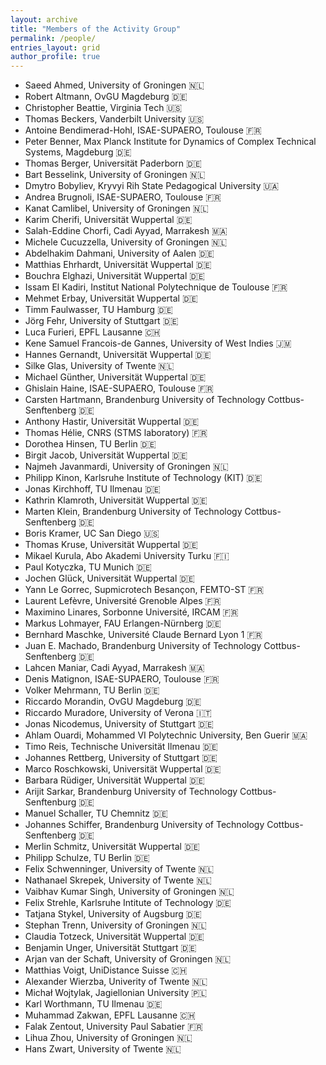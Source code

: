 ```yaml
---
layout: archive
title: "Members of the Activity Group"
permalink: /people/
entries_layout: grid
author_profile: true
---
```




- Saeed Ahmed, University of Groningen :netherlands:
- Robert Altmann, OvGU Magdeburg :de:
- Christopher Beattie, Virginia Tech :us:
- Thomas Beckers, Vanderbilt University :us:
- Antoine Bendimerad-Hohl, ISAE-SUPAERO, Toulouse :fr:
- Peter Benner, Max Planck Institute for Dynamics of Complex Technical Systems, Magdeburg :de:
- Thomas Berger, Universität Paderborn :de:
- Bart Besselink, University of Groningen :netherlands:
- Dmytro Bobyliev, Kryvyi Rih State Pedagogical University :ukraine:
- Andrea Brugnoli, ISAE-SUPAERO, Toulouse :fr:
- Kanat Camlibel, University of Groningen :netherlands:
- Karim Cherifi, Universität Wuppertal :de:
- Salah-Eddine Chorfi, Cadi Ayyad, Marrakesh :morocco:
- Michele Cucuzzella, University of Groningen :netherlands:
- Abdelhakim Dahmani, University of Aalen :de:
- Matthias Ehrhardt, Universität Wuppertal :de:
- Bouchra Elghazi, Universität Wuppertal :de:
- Issam El Kadiri, Institut National Polytechnique de Toulouse :fr:
- Mehmet Erbay, Universität Wuppertal :de:
- Timm Faulwasser, TU Hamburg :de:
- Jörg Fehr, University of Stuttgart :de:
- Luca Furieri, EPFL Lausanne :switzerland:
- Kene Samuel Francois-de Gannes, University of West Indies  :jamaica:
- Hannes Gernandt, Universität Wuppertal :de:
- Silke Glas, University of Twente :netherlands:
- Michael Günther, Universität Wuppertal :de:
- Ghislain Haine, ISAE-SUPAERO, Toulouse :fr:
- Carsten Hartmann, Brandenburg University of Technology Cottbus-Senftenberg :de:
- Anthony Hastir, Universität Wuppertal :de:
- Thomas Hélie, CNRS (STMS laboratory) :fr:
- Dorothea Hinsen, TU Berlin :de:
- Birgit Jacob, Universität Wuppertal :de:
- Najmeh Javanmardi, University of Groningen :netherlands:
- Philipp Kinon, Karlsruhe Institute of Technology (KIT) :de:
- Jonas Kirchhoff, TU Ilmenau :de:
- Kathrin Klamroth, Universität Wuppertal :de:
- Marten Klein, Brandenburg University of Technology Cottbus-Senftenberg :de:
- Boris Kramer, UC San Diego :us:
- Thomas Kruse, Universität Wuppertal :de:
- Mikael Kurula, Abo Akademi University Turku :finland:
- Paul Kotyczka, TU Munich :de:
- Jochen Glück, Universität Wuppertal :de:
- Yann Le Gorrec, Supmicrotech Besançon, FEMTO-ST :fr:
- Laurent Lefèvre, Université Grenoble Alpes :fr:
- Maximino Linares, Sorbonne Université, IRCAM :fr:
- Markus Lohmayer, FAU Erlangen-Nürnberg :de:
- Bernhard Maschke, Université Claude Bernard Lyon 1 :fr: 
- Juan E. Machado, Brandenburg University of Technology Cottbus-Senftenberg :de:
- Lahcen Maniar, Cadi Ayyad, Marrakesh :morocco:
- Denis Matignon, ISAE-SUPAERO, Toulouse :fr:
- Volker Mehrmann, TU Berlin :de:
- Riccardo Morandin, OvGU Magdeburg :de:
- Riccardo Muradore, University of Verona :it:
- Jonas Nicodemus, University of Stuttgart :de:
- Ahlam Ouardi, Mohammed VI Polytechnic University, Ben Guerir :morocco:
- Timo Reis, Technische Universität Ilmenau :de:
- Johannes Rettberg, University of Stuttgart :de:
- Marco Roschkowski, Universität Wuppertal :de:
- Barbara Rüdiger, Universität Wuppertal :de:
- Arijit Sarkar,  Brandenburg University of Technology Cottbus-Senftenburg :de:
- Manuel Schaller, TU Chemnitz :de:
- Johannes Schiffer, Brandenburg University of Technology Cottbus-Senftenberg :de:
- Merlin Schmitz, Universität Wuppertal :de:
- Philipp Schulze, TU Berlin :de:
- Felix Schwenninger, University of Twente :netherlands:
- Nathanael Skrepek, University of Twente :netherlands:
- Vaibhav Kumar Singh, University of Groningen :netherlands:
- Felix Strehle, Karlsruhe Intitute of Technology :de:
- Tatjana Stykel, University of Augsburg :de:
- Stephan Trenn, University of Groningen :netherlands:
- Claudia Totzeck, Universität Wuppertal :de:
- Benjamin Unger, Universität Stuttgart :de:
- Arjan van der Schaft, University of Groningen :netherlands:
- Matthias Voigt, UniDistance Suisse :switzerland:
- Alexander Wierzba, Univerity of Twente :netherlands:
- Michał Wojtylak, Jagiellonian University :poland:
- Karl Worthmann, TU Ilmenau :de:
- Muhammad Zakwan, EPFL Lausanne :switzerland:
- Falak Zentout, University Paul Sabatier :fr:
- Lihua Zhou, University of Groningen :netherlands:
- Hans Zwart, University of Twente :netherlands:
